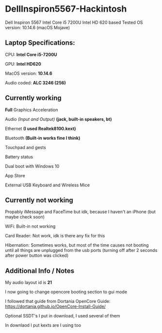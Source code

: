 # DellInspiron5567-Hackintosh
Dell Inspiron 5567 Intel Core i5 7200U Intel HD 620 based
Tested OS version: 10.14.6 (macOS Mojave)

## Laptop Specifications:

CPU: **Intel Core i5-7200U**

GPU: **Intel HD620**

MacOS version: **10.14.6**

Audio coded: **ALC 3246 (256)**

## Currently working

**Full** Graphics Acceleration

Audio *(Input and Output)* **(jack, built-in speakers, bt)**

Ethernet **(I used Realtek8100.kext)** 

Bluetooth **(Built-in works fine I think)**

Touchpad and gests

Battery status

Dual boot with Windows 10

App Store

External USB Keyboard and Wireless Mice



## Currently not working

Propably iMessage and FaceTime but idk, because I haven't an iPhone (but maybe check soon)

WiFi: Built-in not working

Card Reader: Not work, idk is there any fix for this

Hibernation: Sometimes works, but most of the time causes not booting until all things are unplugged from the usb ports (turning off after 2 seconds after power button was clicked)

## Additional Info / Notes

My audio layout id is **21**

I now going to change opencore booting section to gui mode

I followed that guide from Dortania OpenCore Guide: https://dortania.github.io/OpenCore-Install-Guide/

Optional SSDT's I put in download, I used several of them

In downlaod I put kexts are I using too
